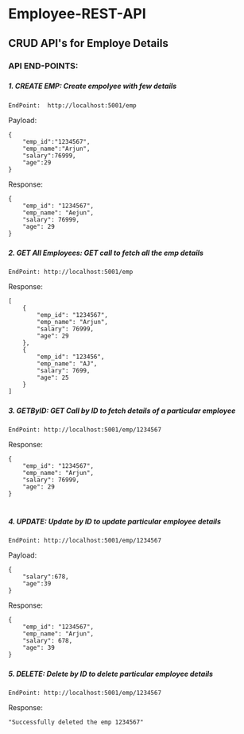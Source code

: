 # Employee-REST-API
## CRUD API's for Employe Details

### API END-POINTS:
###
##### 1.  CREATE EMP: Create empolyee with few details
    EndPoint:  http://localhost:5001/emp 

Payload:

    {
        "emp_id":"1234567",
        "emp_name":"Arjun",
        "salary":76999,
        "age":29
    }

Response:

    {
        "emp_id": "1234567",
        "emp_name": "Aejun",
        "salary": 76999,
        "age": 29
    }

###

##### 2. GET All Employees: GET call to fetch all the emp details
    EndPoint: http://localhost:5001/emp

Response:

    [
        {
            "emp_id": "1234567",
            "emp_name": "Arjun",
            "salary": 76999,
            "age": 29
        },
        {
            "emp_id": "123456",
            "emp_name": "AJ",
            "salary": 7699,
            "age": 25
        }
    ]

###
##### 3. GETByID: GET Call by ID to fetch details of a particular employee
    EndPoint: http://localhost:5001/emp/1234567

Response:

    {
        "emp_id": "1234567",
        "emp_name": "Arjun",
        "salary": 76999,
        "age": 29
    }

 #
##### 4. UPDATE: Update by ID to update particular employee details
    EndPoint: http://localhost:5001/emp/1234567

Payload:

    {
        "salary":678,
        "age":39
    }

Response:

    {
        "emp_id": "1234567",
        "emp_name": "Arjun",
        "salary": 678,
        "age": 39
    }

###
##### 5. DELETE: Delete by ID to delete particular employee details
    EndPoint: http://localhost:5001/emp/1234567

Response:

    "Successfully deleted the emp 1234567"




